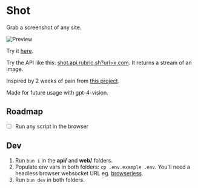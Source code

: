 # Shot

Grab a screenshot of any site.

![Preview](https://github.com/RubricLab/shot/assets/36117635/20fbcbff-9d3a-4c10-afb1-1eff390169ba)

Try it [here](https://shot.rubric.sh).

Try the API like this: [shot.api.rubric.sh?url=x.com](https://shot.api.rubric.sh?url=x.com). It returns a stream of an image.

Inspired by 2 weeks of pain from [this project](https://copyai.rubric.sh/).

Made for future usage with gpt-4-vision.

## Roadmap

- [ ] Run any script in the browser

## Dev

1. Run `bun i` in the **api/** and **web/** folders.
2. Populate env vars in both folders: `cp .env.example .env`. You'll need a headless browser websocket URL eg. [browserless](https://www.browserless.io).
3. Run `bun dev` in both folders.
